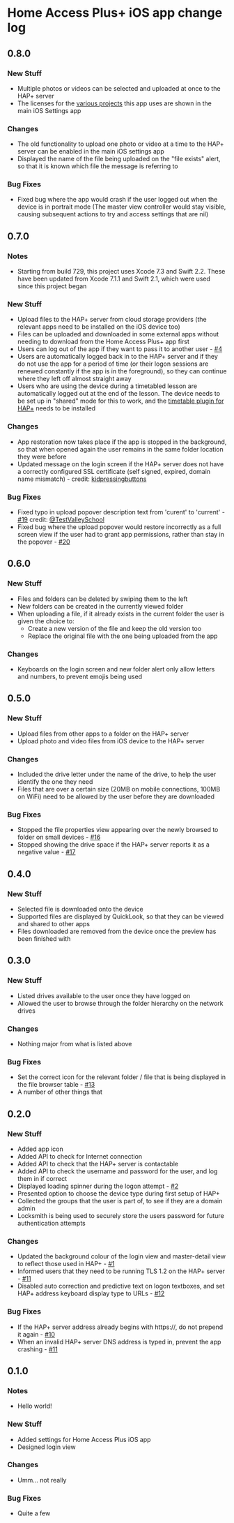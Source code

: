 # Home Access Plus+ iOS app change log

## 0.8.0

### New Stuff
* Multiple photos or videos can be selected and uploaded at once to the HAP+ server
* The licenses for the [various projects](README.md#license-terms) this app uses are shown in the main iOS Settings app

### Changes
* The old functionality to upload one photo or video at a time to the HAP+ server can be enabled in the main iOS settings app
* Displayed the name of the file being uploaded on the "file exists" alert, so that it is known which file the message is referring to

### Bug Fixes
* Fixed bug where the app would crash if the user logged out when the device is in portrait mode (The master view controller would stay visible, causing subsequent actions to try and access settings that are nil)

## 0.7.0

### Notes
* Starting from build 729, this project uses Xcode 7.3 and Swift 2.2. These have been updated from Xcode 7.1.1 and Swift 2.1, which were used since this project began

### New Stuff
* Upload files to the HAP+ server from cloud storage providers (the relevant apps need to be installed on the iOS device too)
* Files can be uploaded and downloaded in some external apps without needing to download from the Home Access Plus+ app first
* Users can log out of the app if they want to pass it to another user - [#4](https://github.com/stuajnht/HAP-for-iOS/issues/4)
* Users are automatically logged back in to the HAP+ server and if they do not use the app for a period of time (or their logon sessions are renewed constantly if the app is in the foreground), so they can continue where they left off almost straight away
* Users who are using the device during a timetabled lesson are automatically logged out at the end of the lesson. The device needs to be set up in "shared" mode for this to work, and the [timetable plugin for HAP+](https://hap.codeplex.com/wikipage?title=Timetable%20Plugin&referringTitle=Documentation) needs to be installed

### Changes
* App restoration now takes place if the app is stopped in the background, so that when opened again the user remains in the same folder location they were before
* Updated message on the login screen if the HAP+ server does not have a correctly configured SSL certificate (self signed, expired, domain name mismatch) - credit: [kidpressingbuttons](http://www.edugeek.net/members/kidpressingbuttons.html)

### Bug Fixes
* Fixed typo in upload popover description text from 'curent' to 'current' - [#19](https://github.com/stuajnht/HAP-for-iOS/pull/19) credit: [@TestValleySchool](https://github.com/TestValleySchool)
* Fixed bug where the upload popover would restore incorrectly as a full screen view if the user had to grant app permissions, rather than stay in the popover - [#20](https://github.com/stuajnht/HAP-for-iOS/issues/20)

## 0.6.0

### New Stuff
* Files and folders can be deleted by swiping them to the left
* New folders can be created in the currently viewed folder
* When uploading a file, if it already exists in the current folder the user is given the choice to:
  * Create a new version of the file and keep the old version too
  * Replace the original file with the one being uploaded from the app

### Changes
* Keyboards on the login screen and new folder alert only allow letters and numbers, to prevent emojis being used

## 0.5.0

### New Stuff
* Upload files from other apps to a folder on the HAP+ server
* Upload photo and video files from iOS device to the HAP+ server

### Changes
* Included the drive letter under the name of the drive, to help the user identify the one they need
* Files that are over a certain size (20MB on mobile connections, 100MB on WiFi) need to be allowed by the user before they are downloaded

### Bug Fixes
* Stopped the file properties view appearing over the newly browsed to folder on small devices - [#16](https://github.com/stuajnht/HAP-for-iOS/issues/16)
* Stopped showing the drive space if the HAP+ server reports it as a negative value - [#17](https://github.com/stuajnht/HAP-for-iOS/issues/17)

## 0.4.0

### New Stuff
* Selected file is downloaded onto the device
* Supported files are displayed by QuickLook, so that they can be viewed and shared to other apps
* Files downloaded are removed from the device once the preview has been finished with

## 0.3.0

### New Stuff
* Listed drives available to the user once they have logged on
* Allowed the user to browse through the folder hierarchy on the network drives

### Changes
* Nothing major from what is listed above

### Bug Fixes
* Set the correct icon for the relevant folder / file that is being displayed in the file browser table - [#13](https://github.com/stuajnht/HAP-for-iOS/issues/13)
* A number of other things that 

## 0.2.0

### New Stuff
* Added app icon
* Added API to check for Internet connection
* Added API to check that the HAP+ server is contactable
* Added API to check the username and password for the user, and log them in if correct
* Displayed loading spinner during the logon attempt - [#2](https://github.com/stuajnht/HAP-for-iOS/issues/2)
* Presented option to choose the device type during first setup of HAP+
* Collected the groups that the user is part of, to see if they are a domain admin
* Locksmith is being used to securely store the users password for future authentication attempts

### Changes
* Updated the background colour of the login view and master-detail view to reflect those used in HAP+ - [#1](https://github.com/stuajnht/HAP-for-iOS/issues/1)
* Informed users that they need to be running TLS 1.2 on the HAP+ server - [#11](https://github.com/stuajnht/HAP-for-iOS/issues/11)
* Disabled auto correction and predictive text on logon textboxes, and set HAP+ address keyboard display type to URLs - [#12](https://github.com/stuajnht/HAP-for-iOS/issues/17)

### Bug Fixes
* If the HAP+ server address already begins with https://, do not prepend it again - [#10](https://github.com/stuajnht/HAP-for-iOS/issues/10)
* When an invalid HAP+ server DNS address is typed in, prevent the app crashing - [#11](https://github.com/stuajnht/HAP-for-iOS/issues/11)

## 0.1.0

### Notes
* Hello world!

### New Stuff
* Added settings for Home Access Plus iOS app
* Designed login view

### Changes
* Umm... not really

### Bug Fixes
* Quite a few